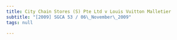 ```yaml
---
title: City Chain Stores (S) Pte Ltd v Louis Vuitton Malletier
subtitle: "[2009] SGCA 53 / 06\_November\_2009"
tags: null

---
```


